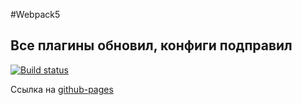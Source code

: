 #Webpack5

## Все плагины обновил, конфиги подправил

[![Build status](https://ci.appveyor.com/api/projects/status/xpnbeqimvfa1h1pa?svg=true)](https://ci.appveyor.com/project/BuAleksandr/working-environment)

Ссылка на [github-pages](https://bualeksandr.github.io/Working_environment/)
